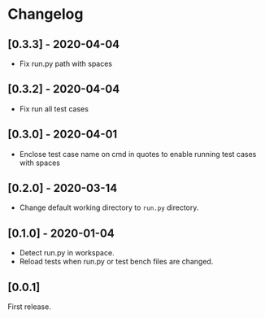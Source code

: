 # Changelog

## [0.3.3] - 2020-04-04

- Fix run.py path with spaces

## [0.3.2] - 2020-04-04

- Fix run all test cases

## [0.3.0] - 2020-04-01

- Enclose test case name on cmd in quotes to enable running test cases with spaces

## [0.2.0] - 2020-03-14

- Change default working directory to `run.py` directory.

## [0.1.0] - 2020-01-04

- Detect run.py in workspace.
- Reload tests when run.py or test bench files are changed.

## [0.0.1]

First release.
